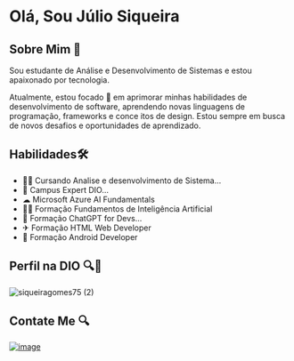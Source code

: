 # Olá, Sou Júlio Siqueira

## Sobre Mim 👨
Sou estudante de Análise e Desenvolvimento de Sistemas e estou apaixonado por tecnologia.   

Atualmente, estou focado 🎯 em aprimorar minhas habilidades de desenvolvimento de software, aprendendo novas linguagens de programação, frameworks e conce           itos de design. Estou sempre em busca
de novos desafios e oportunidades de aprendizado. 
## Habilidades🛠
- 👨‍💻 Cursando Analise e desenvolvimento de Sistema...
- 🚀 Campus Expert DIO...
- ☁  Microsoft Azure AI Fundamentals
- 👨‍💻 Formação Fundamentos de Inteligência Artificial
- 🚀 Formação ChatGPT for Devs...
- ✈ Formação HTML Web Developer
- 📱 Formação Android Developer

## Perfil na DIO 🔍🙌
![siqueiragomes75 (2)](https://github.com/siqueirago/siqueirago/assets/152822615/ac5d2986-3d5c-40c8-bab2-dae47cdcf323)

## Contate Me 🔍
[![image](https://github.com/siqueirago/siqueirago/assets/152822615/2db979c0-6428-4123-9de1-f332e089e61a)
](www.linkedin.com/in/julio-siqueira-9bb0a7203)

<!---
siqueirago/siqueirago is a ✨ special ✨ repository because its `README.md` (this file) appears on your GitHub profile.
You can click the Preview link to take a look at your changes.
--->
